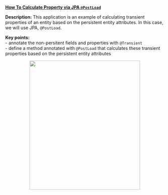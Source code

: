 **[How To Calculate Property via JPA `@PostLoad`](https://github.com/AnghelLeonard/Hibernate-SpringBoot/tree/master/HibernateSpringBootCalculatePropertyPostLoad)**
 
**Description:** This application is an example of calculating transient properties of an entity based on the persistent entity attributes. In this case, we will use JPA, `@PostLoad`.

**Key points:**\
     - annotate the non-persitent fields and properties with `@Transient`\
     - define a method annotated with `@PostLoad` that calculates these transient properties based on the persistent entity attributes
     
<a href="https://leanpub.com/java-persistence-performance-illustrated-guide"><p align="center"><img src="https://github.com/AnghelLeonard/Hibernate-SpringBoot/blob/master/Java%20Persistence%20Performance%20Illustrated%20Guide.jpg" height="410" width="350"/></p></a>
